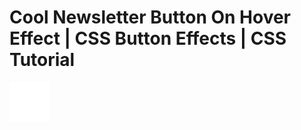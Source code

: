 # Cool Newsletter Button On Hover Effect | CSS Button Effects | CSS Tutorial

![Screenshot](checked.png)
